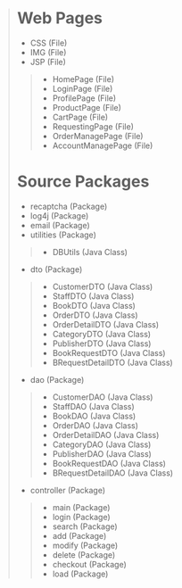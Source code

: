 > # Web Pages
> - CSS (File)
> - IMG (File)
> - JSP (File)
>> - HomePage (File)
>> - LoginPage (File)
>> - ProfilePage (File)
>> - ProductPage (File)
>> - CartPage (File)
>> - RequestingPage (File)
>> - OrderManagePage (File)
>> - AccountManagePage (File)
> # Source Packages
> - recaptcha (Package)
> - log4j (Package)
> - email (Package)
> - utilities (Package)
>> - DBUtils (Java Class)
> - dto (Package)
>> - CustomerDTO (Java Class)
>> - StaffDTO (Java Class)
>> - BookDTO (Java Class)
>> - OrderDTO (Java Class)
>> - OrderDetailDTO (Java Class)
>> - CategoryDTO (Java Class)
>> - PublisherDTO (Java Class)
>> - BookRequestDTO (Java Class)
>> - BRequestDetailDTO (Java Class)
> - dao (Package)
>> - CustomerDAO (Java Class)
>> - StaffDAO (Java Class)
>> - BookDAO (Java Class)
>> - OrderDAO (Java Class)
>> - OrderDetailDAO (Java Class)
>> - CategoryDAO (Java Class)
>> - PublisherDAO (Java Class)
>> - BookRequestDAO (Java Class)
>> - BRequestDetailDAO (Java Class)
> - controller (Package)
>> - main (Package)
>> - login (Package)
>> - search (Package)
>> - add (Package)
>> - modify (Package)
>> - delete (Package) 
>> - checkout (Package)
>> - load (Package)

